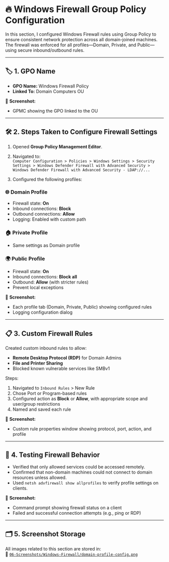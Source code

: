 # 🔥 Windows Firewall Group Policy Configuration

In this section, I configured Windows Firewall rules using Group Policy to ensure consistent network protection across all domain-joined machines. The firewall was enforced for all profiles—Domain, Private, and Public—using secure inbound/outbound rules.

---

## 🏷️ 1. GPO Name

- **GPO Name:** Windows Firewall Policy  
- **Linked To:** Domain Computers OU

📸 **Screenshot:**  
- GPMC showing the GPO linked to the OU

---

## 🛠️ 2. Steps Taken to Configure Firewall Settings

1. Opened **Group Policy Management Editor**.  
2. Navigated to:  
   `Computer Configuration > Policies > Windows Settings > Security Settings > Windows Defender Firewall with Advanced Security > Windows Defender Firewall with Advanced Security - LDAP://...`

3. Configured the following profiles:

### 🌐 Domain Profile
- Firewall state: **On**
- Inbound connections: **Block**
- Outbound connections: **Allow**
- Logging: Enabled with custom path

### 🏠 Private Profile
- Same settings as Domain profile

### 🌍 Public Profile
- Firewall state: **On**
- Inbound connections: **Block all**
- Outbound: **Allow** (with stricter rules)
- Prevent local exceptions

📸 **Screenshot:**
- Each profile tab (Domain, Private, Public) showing configured rules
- Logging configuration dialog

---

## 📋 3. Custom Firewall Rules

Created custom inbound rules to allow:
- **Remote Desktop Protocol (RDP)** for Domain Admins
- **File and Printer Sharing**
- Blocked known vulnerable services like SMBv1

Steps:
1. Navigated to `Inbound Rules` > New Rule  
2. Chose Port or Program-based rules  
3. Configured action as **Block** or **Allow**, with appropriate scope and user/group restrictions  
4. Named and saved each rule

📸 **Screenshot:**  
- Custom rule properties window showing protocol, port, action, and profile

---

## 🧪 4. Testing Firewall Behavior

- Verified that only allowed services could be accessed remotely.
- Confirmed that non-domain machines could not connect to domain resources unless allowed.
- Used `netsh advfirewall show allprofiles` to verify profile settings on clients.

📸 **Screenshot:**  
- Command prompt showing firewall status on a client  
- Failed and successful connection attempts (e.g., ping or RDP)

---

## 🗂️ 5. Screenshot Storage

All images related to this section are stored in:  
📂 [`06-Screenshots/Windows-Firewall/domain-profile-config.png`]()
